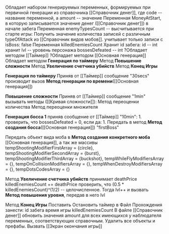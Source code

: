 Обладает набором генерируемых переменных, формируемых при первичной генерации из справочника [[Справочник денег]], где code -- название переменной, а amount -- значение
Переменная MoneyAtStart, в которую записывается значение денег ([[Справочник денег]]) в начале забега
Переменная enemyTypesCount -- высчитывается при старте игры: Получить значение количества записей с различным typeOfAttack из [[Справочник видов мобов]]. учитывает только записи с isBoss: false
Переменная killedEnemiesCount
Хранит id забега: id -- int
хранит lvl -- уровень персонажа
bossesDefeated -- int
?Обладает методом [[Таймер]]
?Обладает методом [[Основная генерация]]
Обладает методом **Генерация по таймеру**
Метод **Повышение сложности**
Метод  **Увеличение счетчика убийств**
Метод **Конец Игры**





**Генерация по таймеру**
Приняв от [[Таймер]] сообщение "30secs" производит вызов **Метод генерации по времени**([[Основная генерация]]) 

**Повышение сложности** 
Приняв от [[Таймер]] сообщение "1min" вызывать методы ([[Кривая сложности]]):
Метод переоценки количества
Метод переоценки множителя

**Генерация босса 1**
приняв сообщение от [[Таймер]] "10min":
	1. проверить, что bossesDefeated = 0, если да: 
		1. Передать в метод **Метод создания босса**([[Основная генерация]]) "firstBoss"

Передать объект вида моба в **Метод создания конкретного моба** [[Основная генерация]], а так же массивы tempShootingModifierFirstArray = {circle}, tempShootingModifierSecondArray = {burst}, tempShootingModifierThirdArray = {buckshot}, tempWhileFlyModifiersArray = {}, tempOnCollisionModifiersArray = {}, tempWhenDestroyModifiersArray = {}, tempDotsCodesArray = {}


Метод **Увеличение счетчика убийств**
принимает deathPrice
killedEnemiesCount += deathPrice
проверить, что (0.5 * killedEnemiesCount)^(1/2) -- целочисленное. Тогда lvl++ и вызвать **Метод повышения уровня**, передав в него lvl


Метод **Конец Игры**
	Поставить Остановить таймер
	в Файл Прохождения занести:
		id забега
		время игры
		killedEnemiesCount
	В файле [[Справочник денег]] обновить значения amount для всех имеющихся у наблюдателя переменных, соответствующих справочным. 
	Удалить все объекты и префабы. Вызвать [[Экран окончания игры]]